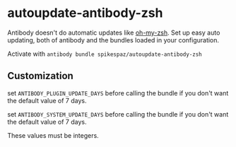 # autoupdate-antibody-zsh

Antibody doesn't do automatic updates like [oh-my-zsh](https://github.com/oh-my-zsh/oh-my-zsh). Set up easy
auto updating, both of antibody and the bundles loaded in your configuration.

Activate with `antibody bundle spikespaz/autoupdate-antibody-zsh`

## Customization

set `ANTIBODY_PLUGIN_UPDATE_DAYS` before calling the bundle if you don't want
the default value of 7 days.

set `ANTIBODY_SYSTEM_UPDATE_DAYS` before calling the bundle if you don't want
the default value of 7 days.

These values must be integers.
